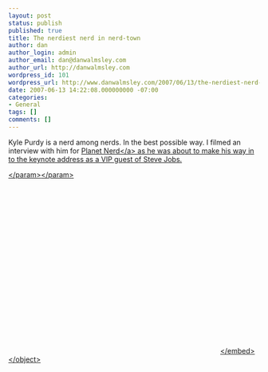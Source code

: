 ```yaml
---
layout: post
status: publish
published: true
title: The nerdiest nerd in nerd-town
author: dan
author_login: admin
author_email: dan@danwalmsley.com
author_url: http://danwalmsley.com
wordpress_id: 101
wordpress_url: http://www.danwalmsley.com/2007/06/13/the-nerdiest-nerd-in-nerd-town/
date: 2007-06-13 14:22:08.000000000 -07:00
categories:
- General
tags: []
comments: []
---
```

Kyle Purdy is a nerd among nerds. In the best possible way. I filmed an interview with him for <a href="http:&#47;&#47;planetnerd.tv">Planet Nerd<&#47;a> as he was about to make his way in to the keynote address as a VIP guest of Steve Jobs.

<object width="425" height="350"><param name="movie" value="http:&#47;&#47;www.youtube.com&#47;v&#47;Lqxhh_s5uyQ"><&#47;param><param name="wmode" value="transparent"><&#47;param><embed src="http:&#47;&#47;www.youtube.com&#47;v&#47;Lqxhh_s5uyQ" type="application&#47;x-shockwave-flash" wmode="transparent" width="425" height="350"><&#47;embed><&#47;object>
